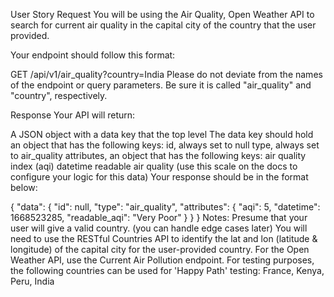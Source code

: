 User Story
Request
You will be using the Air Quality, Open Weather API to search for current air quality in the capital city of the country that the user provided.

Your endpoint should follow this format:

GET /api/v1/air_quality?country=India
Please do not deviate from the names of the endpoint or query parameters. Be sure it is called "air_quality" and "country", respectively.

Response
Your API will return:

A JSON object with a data key that the top level
The data key should hold an object that has the following keys:
id, always set to null
type, always set to air_quality
attributes, an object that has the following keys:
air quality index (aqi)
datetime
readable air quality (use this scale on the docs to configure your logic for this data)
Your response should be in the format below:

{
    "data": {
        "id": null,
        "type": "air_quality",
        "attributes": {
            "aqi": 5,
            "datetime": 1668523285,
            "readable_aqi": "Very Poor"
        }
    }
}
Notes:
Presume that your user will give a valid country. (you can handle edge cases later)
You will need to use the RESTful Countries API to identify the lat and lon (latitude & longitude) of the capital city for the user-provided country.
For the Open Weather API, use the Current Air Pollution endpoint.
For testing purposes, the following countries can be used for 'Happy Path' testing: France, Kenya, Peru, India